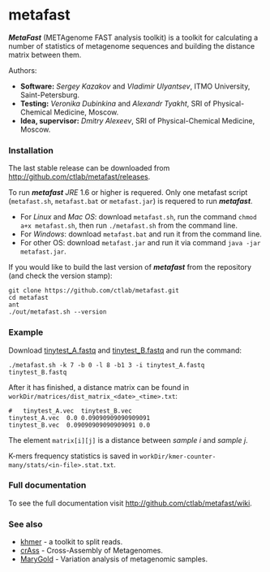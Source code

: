 metafast
========

***MetaFast*** (METAgenome FAST analysis toolkit) is a toolkit for calculating a number of statistics 
of metagenome sequences and building the distance matrix between them.

Authors:
* **Software:** *Sergey Kazakov* and *Vladimir Ulyantsev*, ITMO University, Saint-Petersburg.
* **Testing:** *Veronika Dubinkina* and *Alexandr Tyakht*, SRI of Physical-Chemical Medicine, Moscow.
* **Idea, supervisor:** *Dmitry Alexeev*, SRI of Physical-Chemical Medicine, Moscow.


### Installation

The last stable release can be downloaded from <http://github.com/ctlab/metafast/releases>.

To run ***metafast*** *JRE* 1.6 or higher is requered. Only one metafast script (`metafast.sh`, `metafast.bat` or `metafast.jar`) is requered to run ***metafast***.

* For *Linux* and *Mac OS*: download `metafast.sh`, run the command `chmod a+x metafast.sh`, then run `./metafast.sh` from the command line.<br/>
* For *Windows*: download `metafast.bat` and run it from the command line.
* For other OS: download `metafast.jar` and run it via command `java -jar metafast.jar`.

If you would like to build the last version of ***metafast*** from the repository (and check the version stamp):
~~~
git clone https://github.com/ctlab/metafast.git
cd metafast 
ant
./out/metafast.sh --version
~~~


### Example

Download [tinytest_A.fastq](http://github.com/ctlab/metafast/raw/master/test_data/tinytest_A.fastq) and [tinytest_B.fastq](https://github.com/ctlab/metafast/raw/master/test_data/tinytest_B.fastq) and run the command:
~~~
./metafast.sh -k 7 -b 0 -l 8 -b1 3 -i tinytest_A.fastq tinytest_B.fastq
~~~

After it has finished, a distance matrix can be found in `workDir/matrices/dist_matrix_<date>_<time>.txt`:
~~~
#	tinytest_A.vec	tinytest_B.vec
tinytest_A.vec	0.0	0.09090909090909091
tinytest_B.vec	0.09090909090909091	0.0
~~~

The element `matrix[i][j]` is a distance between *sample i* and *sample j*.

K-mers frequency statistics is saved in `workDir/kmer-counter-many/stats/<in-file>.stat.txt`.


### Full documentation

To see the full documentation visit <http://github.com/ctlab/metafast/wiki>.


### See also

* [khmer](https://github.com/ged-lab/khmer) - a toolkit to split reads.
* [crAss](http://edwards.sdsu.edu/crass/) - Cross-Assembly of Metagenomes.
* [MaryGold](http://sourceforge.net/projects/metavar/) - Variation analysis of metagenomic samples.

